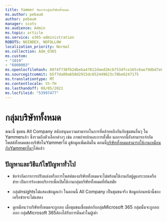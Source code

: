 ```yaml
---
title: Yammer จัดการกลุ่มบริษัททั้งหมด
ms.author: pebaum
author: pebaum
manager: scotv
ms.audience: Admin
ms.topic: article
ms.service: o365-administration
ROBOTS: NOINDEX, NOFOLLOW
localization_priority: Normal
ms.collection: Adm_O365
ms.custom:
- "1019"
- "6000003"
ms.openlocfilehash: 8974f730fb2dbeba47812daed26cb753dfce165c6ae79dbd7e630e6f195b278a
ms.sourcegitcommit: b5f7da89a650d2915dc652449623c78be6247175
ms.translationtype: MT
ms.contentlocale: th-TH
ms.lasthandoff: 08/05/2021
ms.locfileid: "53997477"
---
```

# <a name="all-company-group"></a>กลุ่มบริษัททั้งหมด

ขณะนี้ ชุมชน All Company สนับสนุนความสามารถในการที่คล้ายคลึงกันกับชุมชนอื่นๆ ใน Yammerแล้ว ซึ่งรวมถึงตัวเลือกต่างๆ เช่น ภาพถ่ายปกและการตั้งชื่อ นอกจากนี้ยังสามารถจํากัดโพสต์ทั้งหมดของบริษัทในYammerได้ ดูข้อมูลเพิ่มเติมใน ตอนนี้[บริษัททั้งหมดสามารถใช้งานเหมือนกับYammerอื่นๆ](https://docs.microsoft.com/yammer/manage-yammer-groups/yammer-all-company-yammer-community)ได้แล้ว

## <a name="common-issues-and-solutions"></a>ปัญหาและวิธีแก้ไขปัญหาทั่วไป

- ข้อจํากัดการการปรับแต่งหรือการโพสต์ของบริษัททั้งหมดจะไม่พร้อมใช้งานกับผู้ดูแลระบบเครือข่าย เปิดการร้องขอบริการเพื่อเปิดใช้งานกลุ่มบริษัททั้งหมดที่ทันสมัย

- กลุ่มInsightsไม่แสดงข้อมูลเก่า ในตอนนี้ All Company เป็นชุมชนจริง ข้อมูลก่อนหน้านี้ของเครือข่ายจะไม่แสดง

- ดูเหมือนว่าบริษัททั้งหมดจะถูกลบ เมื่อชุมชนเชื่อมต่อกับกลุ่มMicrosoft 365 กลุ่มนั้นจะถูกลบออก กลุ่มMicrosoft 365ต้องได้รับการคืนค่าในผู้เช่า

